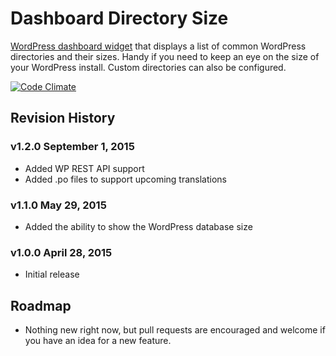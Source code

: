 # Dashboard Directory Size
[WordPress dashboard widget](https://wordpress.org/plugins/dashboard-directory-size/) that displays a list of common WordPress directories and their sizes.  Handy if you need to keep an eye on the size of your WordPress install.  Custom directories can also be configured.

[![Code Climate](https://codeclimate.com/github/petenelson/dashboard-directory-size/badges/gpa.svg)](https://codeclimate.com/github/petenelson/dashboard-directory-size)

## Revision History

### v1.2.0 September 1, 2015
- Added WP REST API support
- Added .po files to support upcoming translations

### v1.1.0 May 29, 2015
- Added the ability to show the WordPress database size

### v1.0.0 April 28, 2015
- Initial release

## Roadmap
- Nothing new right now, but pull requests are encouraged and welcome if you have an idea for a new feature.
